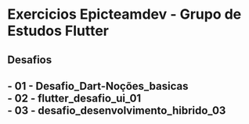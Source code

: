 # Exercicios Epicteamdev - Grupo de Estudos Flutter
<h2>Desafios<h2/>
- 01 - Desafio_Dart-Noções_basicas  
<br>
- 02 - flutter_desafio_ui_01
<br>
- 03 - desafio_desenvolvimento_hibrido_03
<br>
